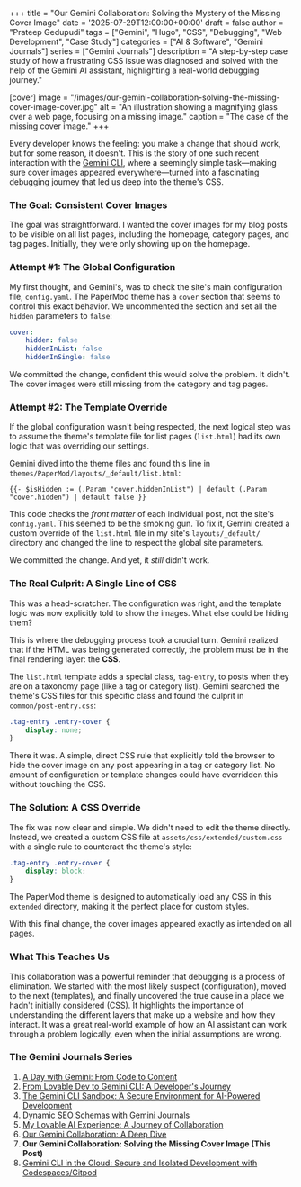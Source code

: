 +++
title = "Our Gemini Collaboration: Solving the Mystery of the Missing Cover Image"
date = '2025-07-29T12:00:00+00:00'
draft = false
author = "Prateep Gedupudi"
tags = ["Gemini", "Hugo", "CSS", "Debugging", "Web Development", "Case Study"]
categories = ["AI & Software", "Gemini Journals"]
series = ["Gemini Journals"]
description = "A step-by-step case study of how a frustrating CSS issue was diagnosed and solved with the help of the Gemini AI assistant, highlighting a real-world debugging journey."

[cover]
  image = "/images/our-gemini-collaboration-solving-the-missing-cover-image-cover.jpg"
  alt = "An illustration showing a magnifying glass over a web page, focusing on a missing image."
  caption = "The case of the missing cover image."
+++

Every developer knows the feeling: you make a change that should work, but for some reason, it doesn't. This is the story of one such recent interaction with the [Gemini CLI](/posts/a-day-with-gemini/), where a seemingly simple task—making sure cover images appeared everywhere—turned into a fascinating debugging journey that led us deep into the theme's CSS.

### The Goal: Consistent Cover Images

The goal was straightforward. I wanted the cover images for my blog posts to be visible on all list pages, including the homepage, category pages, and tag pages. Initially, they were only showing up on the homepage.

### Attempt #1: The Global Configuration

My first thought, and Gemini's, was to check the site's main configuration file, `config.yaml`. The PaperMod theme has a `cover` section that seems to control this exact behavior. We uncommented the section and set all the `hidden` parameters to `false`:

```yaml
cover:
    hidden: false
    hiddenInList: false
    hiddenInSingle: false
```

We committed the change, confident this would solve the problem. It didn't. The cover images were still missing from the category and tag pages.

### Attempt #2: The Template Override

If the global configuration wasn't being respected, the next logical step was to assume the theme's template file for list pages (`list.html`) had its own logic that was overriding our settings.

Gemini dived into the theme files and found this line in `themes/PaperMod/layouts/_default/list.html`:

```go-template
{{- $isHidden := (.Param "cover.hiddenInList") | default (.Param "cover.hidden") | default false }}
```

This code checks the *front matter* of each individual post, not the site's `config.yaml`. This seemed to be the smoking gun. To fix it, Gemini created a custom override of the `list.html` file in my site's `layouts/_default/` directory and changed the line to respect the global site parameters.

We committed the change. And yet, it *still* didn't work.

### The Real Culprit: A Single Line of CSS

This was a head-scratcher. The configuration was right, and the template logic was now explicitly told to show the images. What else could be hiding them?

This is where the debugging process took a crucial turn. Gemini realized that if the HTML was being generated correctly, the problem must be in the final rendering layer: the **CSS**.

The `list.html` template adds a special class, `tag-entry`, to posts when they are on a taxonomy page (like a tag or category list). Gemini searched the theme's CSS files for this specific class and found the culprit in `common/post-entry.css`:

```css
.tag-entry .entry-cover {
    display: none;
}
```

There it was. A simple, direct CSS rule that explicitly told the browser to hide the cover image on any post appearing in a tag or category list. No amount of configuration or template changes could have overridden this without touching the CSS.

### The Solution: A CSS Override

The fix was now clear and simple. We didn't need to edit the theme directly. Instead, we created a custom CSS file at `assets/css/extended/custom.css` with a single rule to counteract the theme's style:

```css
.tag-entry .entry-cover {
    display: block;
}
```

The PaperMod theme is designed to automatically load any CSS in this `extended` directory, making it the perfect place for custom styles.

With this final change, the cover images appeared exactly as intended on all pages.

### What This Teaches Us

This collaboration was a powerful reminder that debugging is a process of elimination. We started with the most likely suspect (configuration), moved to the next (templates), and finally uncovered the true cause in a place we hadn't initially considered (CSS). It highlights the importance of understanding the different layers that make up a website and how they interact. It was a great real-world example of how an AI assistant can work through a problem logically, even when the initial assumptions are wrong.

### The Gemini Journals Series

1.  [A Day with Gemini: From Code to Content](/posts/a-day-with-gemini/)
2.  [From Lovable Dev to Gemini CLI: A Developer's Journey](/posts/from-lovable-dev-to-gemini-cli/)
3.  [The Gemini CLI Sandbox: A Secure Environment for AI-Powered Development](/posts/gemini-cli-sandbox-security/)
4.  [Dynamic SEO Schemas with Gemini Journals](/posts/gemini-journals-dynamic-seo-schemas/)
5.  [My Lovable AI Experience: A Journey of Collaboration](/posts/my-lovable-ai-experience/)
6.  [Our Gemini Collaboration: A Deep Dive](/posts/our-gemini-collaboration-a-deep-dive/)
7.  **Our Gemini Collaboration: Solving the Missing Cover Image (This Post)**
8.  [Gemini CLI in the Cloud: Secure and Isolated Development with Codespaces/Gitpod](/posts/gemini-cli-in-the-cloud/)